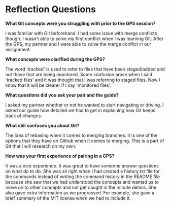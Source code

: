 # Reflection Questions

**What Git concepts were you struggling with prior to the GPS session?**

I was familiar with Git beforehand. I had some issue with merge conflicts though. I wasn't able to solve my first conflict when I was learning Git. After the GPS, my partner and I were able to solve the merge conflict in our assignment.

**What concepts were clarified during the GPS?**

The word 'tracked' is used to refer to files that have been staged/added and not those that are being monitored. Some confusion arose when I said 'tracked files' and it was thought that I was referring to staged files. Now I know that it will be clearer if I say 'monitored files'.

**What questions did you ask your pair and the guide?**

I asked my partner whether or not he wanted to start navigating or driving. I asked our guide how detailed we had to get in explaining how Git keeps track of changes.

**What still confuses you about Git?**

The idea of rebasing when it comes to merging branches. It is one of the options that they have on Github when it comes to merging. This is a part of Git that I will research on my own.

**How was your first experience of pairing in a GPS?**

It was a nice experience. It was great to have someone answer questions on what do to do. She was all right when I had created a history.txt file for the commands instead of writing the command history in the README file because she saw that we had understood the concepts and wanted us to move on to other concepts and not get caught in the minute details. She also gave extra information as we progressed. For example, she gave a brief summary of the MIT license when we had to include it.